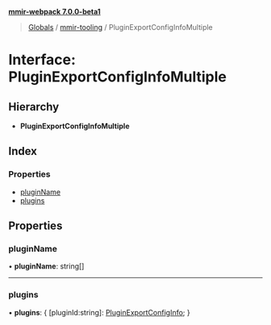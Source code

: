 **[mmir-webpack 7.0.0-beta1](../README.md)**

> [Globals](../README.md) / [mmir-tooling](../modules/mmir_tooling.md) / PluginExportConfigInfoMultiple

# Interface: PluginExportConfigInfoMultiple

## Hierarchy

* **PluginExportConfigInfoMultiple**

## Index

### Properties

* [pluginName](mmir_tooling.pluginexportconfiginfomultiple.md#pluginname)
* [plugins](mmir_tooling.pluginexportconfiginfomultiple.md#plugins)

## Properties

### pluginName

•  **pluginName**: string[]

___

### plugins

•  **plugins**: { [pluginId:string]: [PluginExportConfigInfo](mmir_tooling.pluginexportconfiginfo.md);  }
